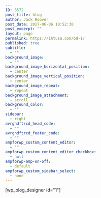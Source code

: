 ```yaml
---
ID: 3572
post_title: blog
author: Jack Hoover
post_date: 2017-06-06 10:52:30
post_excerpt: ""
layout: page
permalink: https://ihtusa.com/bd-1/
published: true
subtitle:
  - ""
background_image:
  - ""
background_image_horizontal_position:
  - center
background_image_vertical_position:
  - center
background_image_repeat:
  - repeat
background_image_attachment:
  - scroll
background_color:
  - ""
sidebar:
  - right
avrghdftrcd_head_code:
  - ""
avrghdftrcd_footer_code:
  - ""
ampforwp_custom_content_editor:
  - ""
ampforwp_custom_content_editor_checkbox:
  - null
ampforwp-amp-on-off:
  - default
ampforwp_custom_sidebar_select:
  - none
---
```

[wp_blog_designer id="1"]